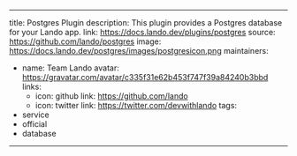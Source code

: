 
---
title: Postgres Plugin
description: This plugin provides a Postgres database for your Lando app.
link: https://docs.lando.dev/plugins/postgres
source: https://github.com/lando/postgres
image: https://docs.lando.dev/postgres/images/postgresicon.png
maintainers:
  - name: Team Lando
    avatar: https://gravatar.com/avatar/c335f31e62b453f747f39a84240b3bbd
    links:
      - icon: github
        link: https://github.com/lando
      - icon: twitter
        link: https://twitter.com/devwithlando
tags:
  - service
  - official
  - database
---

